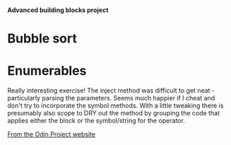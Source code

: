 #### Advanced building blocks project

# Bubble sort

# Enumerables
Really interesting exercise!  The inject method was difficult to get neat - particularly parsing the parameters. Seems much happier if I cheat and don't try to incorporate the symbol methods.  With a little tweaking there is presumably also scope to DRY out the method by grouping the code that applies either the block or the symbol/string for the operator.


[From the Odin Project website](http://www.theodinproject.com/ruby-programming/advanced-building-blocks?ref=lnav)